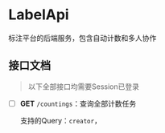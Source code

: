 # LabelApi

标注平台的后端服务，包含自动计数和多人协作

## 接口文档

> 以下全部接口均需要Session已登录

- [ ] **GET** `/countings`：查询全部计数任务

  支持的Query：`creator`，

